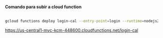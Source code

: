 #### Comando para subir a cloud function

```bash

gcloud functions deploy login-cal --entry-point=login --runtime=nodejs22 --trigger-http --allow-unauthenticated --set-env-vars MONGODB_URI="mongodb+srv://kevinCisco:Asustoembarazo123@cluster0.6ngdm.mongodb.net/calendarioroger?retryWrites=true&w=majority&appName=Cluster0"

```

https://us-central1-mvc-kcm-448600.cloudfunctions.net/login-cal